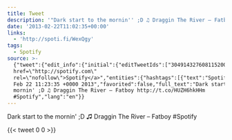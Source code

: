 ```yaml
---
title: Tweet
description: '"Dark start to the mornin'' ;D ♫ Draggin The River – Fatboy  #Spotify"'
date: '2013-02-22T11:02:35+00:00'
links:
  - 'http://spoti.fi/WexQgy'
tags:
  - Spotify
source: >-
  {"tweet":{"edit_info":{"initial":{"editTweetIds":["304914327608115200"],"editableUntil":"2013-02-22T12:23:35.393Z","editsRemaining":"5","isEditEligible":true}},"retweeted":false,"source":"<a
  href=\"http://spotify.com\"
  rel=\"nofollow\">Spotify</a>","entities":{"hashtags":[{"text":"Spotify","indices":["81","89"]}],"symbols":[],"user_mentions":[],"urls":[{"url":"http://t.co/HUZH6hkHHm","expanded_url":"http://spoti.fi/WexQgy","display_url":"spoti.fi/WexQgy","indices":["58","80"]}]},"display_text_range":["0","89"],"favorite_count":"0","id_str":"304914327608115200","truncated":false,"retweet_count":"0","id":"304914327608115200","possibly_sensitive":false,"created_at":"Fri
  Feb 22 11:23:35 +0000 2013","favorited":false,"full_text":"Dark start to the
  mornin' ;D ♫ Draggin The River – Fatboy http://t.co/HUZH6hkHHm
  #Spotify","lang":"en"}}
---
```

Dark start to the mornin' ;D ♫ Draggin The River – Fatboy  #Spotify
    
{{< tweet 0 0 >}}
    
